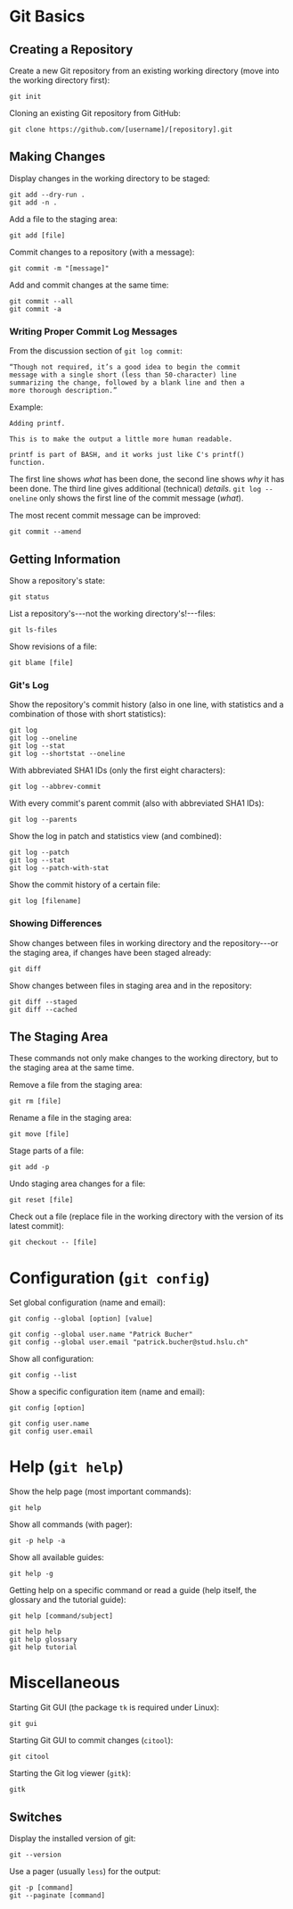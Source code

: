 # Git Basics

## Creating a Repository

Create a new Git repository from an existing working directory (move into the working directory first):

    git init

Cloning an existing Git repository from GitHub:

    git clone https://github.com/[username]/[repository].git

## Making Changes

Display changes in the working directory to be staged:

    git add --dry-run .
    git add -n .

Add a file to the staging area:

    git add [file]

Commit changes to a repository (with a message):

    git commit -m "[message]"

Add and commit changes at the same time:

    git commit --all
    git commit -a

### Writing Proper Commit Log Messages

From the discussion section of `git log commit`:

    “Though not required, it’s a good idea to begin the commit
    message with a single short (less than 50-character) line
    summarizing the change, followed by a blank line and then a
    more thorough description.”

Example:

    Adding printf.

    This is to make the output a little more human readable.

    printf is part of BASH, and it works just like C's printf()
    function.

The first line shows _what_ has been done, the second line shows _why_ it has been done. The third line gives additional (technical) _details_. `git log --oneline` only shows the first line of the commit message (_what_).

The most recent commit message can be improved:

    git commit --amend

## Getting Information

Show a repository's state:

    git status

List a repository's---not the working directory's!---files:

    git ls-files

Show revisions of a file:

    git blame [file]

### Git's Log

Show the repository's commit history (also in one line, with statistics and a combination of those with short statistics):

    git log
    git log --oneline
    git log --stat
    git log --shortstat --oneline

With abbreviated SHA1 IDs (only the first eight characters):

    git log --abbrev-commit

With every commit's parent commit (also with abbreviated SHA1 IDs):

    git log --parents

Show the log in patch and statistics view (and combined):

    git log --patch
    git log --stat
    git log --patch-with-stat

Show the commit history of a certain file:

    git log [filename]

### Showing Differences

Show changes between files in working directory and the repository---or the staging area, if changes have been staged already:

    git diff

Show changes between files in staging area and in the repository:

    git diff --staged
    git diff --cached

## The Staging Area

These commands not only make changes to the working directory, but to the staging area at the same time.

Remove a file from the staging area:

    git rm [file]

Rename a file in the staging area:

    git move [file]

Stage parts of a file:

    git add -p

Undo staging area changes for a file:

    git reset [file]

Check out a file (replace file in the working directory with the version of its latest commit):

    git checkout -- [file]

# Configuration (`git config`)

Set global configuration (name and email):

    git config --global [option] [value]

    git config --global user.name "Patrick Bucher"
    git config --global user.email "patrick.bucher@stud.hslu.ch"

Show all configuration:

    git config --list

Show a specific configuration item (name and email):

    git config [option]

    git config user.name
    git config user.email

# Help (`git help`)

Show the help page (most important commands):

    git help

Show all commands (with pager):

    git -p help -a

Show all available guides:

    git help -g

Getting help on a specific command or read a guide (help itself, the glossary and the tutorial guide):

    git help [command/subject]

    git help help
    git help glossary
    git help tutorial

# Miscellaneous

Starting Git GUI (the package `tk` is required under Linux):

    git gui

Starting Git GUI to commit changes (`citool`):

    git citool

Starting the Git log viewer (`gitk`):

    gitk

## Switches

Display the installed version of git:

    git --version

Use a pager (usually `less`) for the output:

    git -p [command]
    git --paginate [command]
